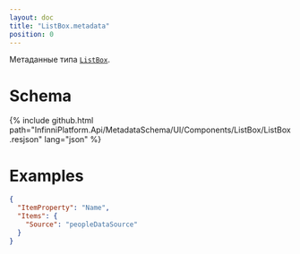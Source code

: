 ```yaml
---
layout: doc
title: "ListBox.metadata"
position: 0
---
```


Метаданные типа [`ListBox`](../).

# Schema

{% include github.html path="InfinniPlatform.Api/MetadataSchema/UI/Components/ListBox/ListBox.resjson" lang="json" %}

# Examples

```json
{
  "ItemProperty": "Name",
  "Items": {
    "Source": "peopleDataSource"
  }
}
```
